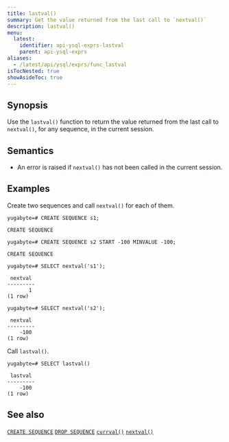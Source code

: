```yaml
---
title: lastval()
summary: Get the value returned from the last call to `nextval()`
description: lastval()
menu:
  latest:
    identifier: api-ysql-exprs-lastval
    parent: api-ysql-exprs
aliases:
  - /latest/api/ysql/exprs/func_lastval
isTocNested: true
showAsideToc: true
---
```


## Synopsis

Use the `lastval()` function to return the value returned from the last call to `nextval()`, for any sequence, in the current session.

## Semantics

- An error is raised if `nextval()` has not been called in the current session.

## Examples

Create two sequences and call `nextval()` for each of them.

```postgresql
yugabyte=# CREATE SEQUENCE s1;
```

```
CREATE SEQUENCE
```

```postgresql
yugabyte=# CREATE SEQUENCE s2 START -100 MINVALUE -100;
```

```
CREATE SEQUENCE
```

```postgresql
yugabyte=# SELECT nextval('s1');
```

```
 nextval
---------
       1
(1 row)
```

```postgresql
yugabyte=# SELECT nextval('s2');
```

```
 nextval
---------
    -100
(1 row)
```

Call `lastval()`.

```postgresql
yugabyte=# SELECT lastval()
```

```
 lastval
---------
    -100
(1 row)

```

## See also

[`CREATE SEQUENCE`](../../commands/ddl_create_sequence)
[`DROP SEQUENCE`](../../commands/ddl_drop_sequence)
[`currval()`](../func_currval)
[`nextval()`](../func_nextval)
